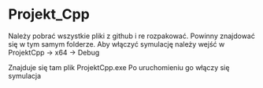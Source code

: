 # Projekt_Cpp

Należy pobrać wszystkie pliki z github i re rozpakować. Powinny znajdować się w tym samym folderze.
Aby włączyć symulację należy wejść w ProjektCpp -> x64 -> Debug 

Znajduje się tam plik ProjektCpp.exe
Po uruchomieniu go włączy się symulacja

